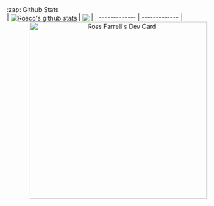 <summary>:zap: Github Stats</summary>
| <a href="https://github.com/anuraghazra/github-readme-stats"><img align="center" src="https://github-readme-stats.vercel.app/api?username=Big-jpg&show_icons=true&include_all_commits=true&theme=buefy&hide_border=true" alt="Rosco's github stats" /></a> | <a href="https://github.com/anuraghazra/github-readme-stats"><img align="center" src="https://github-readme-stats.vercel.app/api/top-langs/?username=Big-jpg&layout=compact&theme=buefy&hide_border=true" /></a> |
| ------------- | ------------- |

<div align="center">
 <a href="https://app.daily.dev/bigjpg"><img src="https://api.daily.dev/devcards/dacdf0975faf4b2ab65ee17a35aa616c.png?r=a9j" width="400" alt="Ross Farrell's Dev Card"/></a>
</div>
